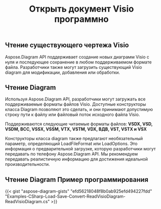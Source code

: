﻿---
title: Открыть документ Visio программно
linktitle: Открыть документ Visio
type: docs
weight: 20
url: /ru/net/open-visio-document/
description: На этой странице описывается, как открыть документ Visio с нуля с помощью библиотеки Aspose.Diagram.
---
## **Чтение существующего чертежа Visio**
Aspose.Diagram API поддерживает создание новых диаграмм Visio с нуля и последующее сохранение в любом поддерживаемом формате файла. Разработчики также могут загрузить существующий Visio diagram для модификации, добавления или обработки.
## **Чтение Diagram**
Используя Aspose.Diagram API, разработчики могут загружать все поддерживаемые форматы файлов Visio. Доступные конструкторы класса Diagram позволяют это сделать, и они принимают допустимую строку пути к файлу или файловый поток исходного файла Visio.

Поддерживаются следующие читаемые форматы файлов:
**VSDX, VSD, VSDM, ВСС, VSSX, VSSM, VTX, VSTM, VDX, ВДВ, VST, VSTX и VSX**

Конструкторы класса diagram также предлагают необязательный параметр, определяющий LoadFileFormat или LoadOptions. Это информация о предварительной загрузке, которую разработчики могут передавать по телефону Aspose.Diagram API. Мы рекомендуем передавать реалистичную информацию для достижения идеальной производительности.
## **Чтение Diagram Пример программирования**
{{< gist "aspose-diagram-gists" "efd56218048f8b0ab925efd494227fdd" "Examples-CSharp-Load-Save-Convert-ReadVisioDiagram-ReadVisioDiagram.cs" >}}
